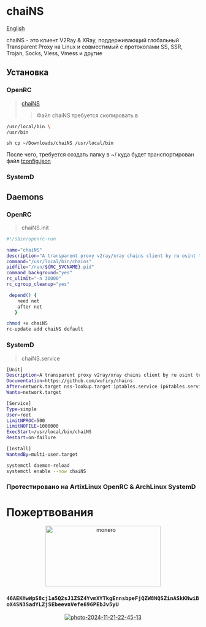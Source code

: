 # chaiNS
[English](https://github.com/wufiry/chains/blob/main/README.md "Change Lang")

chaiNS - это клиент V2Ray & XRay, поддерживающий глобальный Transparent Proxy на Linux и совместимый с протоколами SS, SSR, Trojan, Socks, Vless, Vmess и другие

## Установка
### OpenRC
> [chaiNS](https://github.com/wufiry/chains/blob/main/OpenRC/chaiNS "Файл программы")
>> Файл chaiNS требуется скопировать в 
```sh
/usr/local/bin \
/usr/bin
```
``sh
cp ~/Downloads/chaiNS /usr/local/bin 
``

После чего, требуется создать папку в ~/ куда будет транспортирован файл [tconfig.json](https://github.com/wufiry/chains/blob/main/OpenRC/tconfig.json "Конфиг v2ray && xray core")

### SystemD

## Daemons
### OpenRC 
> chaiNS.init
```sh
#!/sbin/openrc-run

name="chaiNS"
description="A transparent proxy v2ray/xray chains client by ru osint team - tw"
command="/usr/local/bin/chains"
pidfile="/run/${RC_SVCNAME}.pid"
command_background="yes"
rc_ulimit="-n 30000"
rc_cgroup_cleanup="yes"

 depend() {
	need net
	after net
   }
```
```sh
chmod +x chaiNS
rc-update add chaiNS default
```
### SystemD
> chaiNS.service
```sh
[Unit]
Description=A transparent proxy v2ray/xray chains client by ru osint team - tw
Documentation=https://github.com/wufiry/chains
After=network.target nss-lookup.target iptables.service ip6tables.service nftables.service
Wants=network.target

[Service]
Type=simple
User=root
LimitNPROC=500
LimitNOFILE=1000000
ExecStart=/usr/local/bin/chaiNS
Restart=on-failure

[Install]
WantedBy=multi-user.target
```
```sh
systemctl daemon-reload
systemctl enable --now chaiNS
```
### Протестировано на ArtixLinux OpenRC & ArchLinux SystemD

# Пожертвования

<p align="center">
<img src="https://www.crypto-news.net/wp-content/uploads/2016/09/monero.png" alt="monero" width="300" height="158"/>
</p>
	
 ### `46AEKHwWpS8cj1a5Q2sJ1ZSZ4YvmXYTkgEnnsbpeFjQZW8NQSZinASkKNwiBoX4SN3SadYLZjSEbeevnVefe696PEbJv5yU`

 <p align="center">
 <a href="https://imgbb.com/"><img src="https://i.ibb.co/QmjfP6H/photo-2024-11-21-22-45-13.jpg" alt="photo-2024-11-21-22-45-13" border="0"></a>
